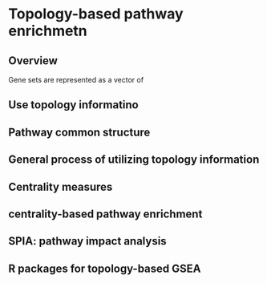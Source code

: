 # Topology-based pathway enrichmetn

## Overview

Gene sets are represented as a vector of 

## Use topology informatino

## Pathway common structure

## General process of utilizing topology information

## Centrality measures

## centrality-based pathway enrichment

## SPIA: pathway impact analysis

## R packages for topology-based GSEA
